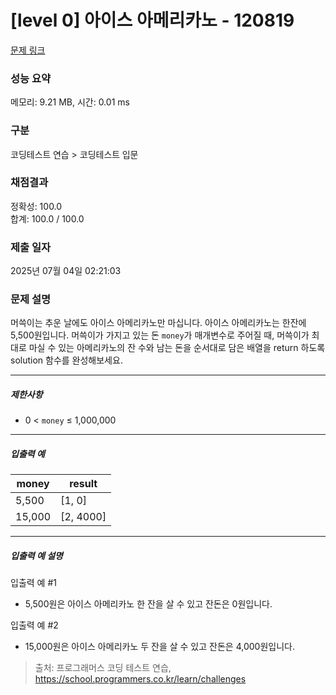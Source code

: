# [level 0] 아이스 아메리카노 - 120819 

[문제 링크](https://school.programmers.co.kr/learn/courses/30/lessons/120819) 

### 성능 요약

메모리: 9.21 MB, 시간: 0.01 ms

### 구분

코딩테스트 연습 > 코딩테스트 입문

### 채점결과

정확성: 100.0<br/>합계: 100.0 / 100.0

### 제출 일자

2025년 07월 04일 02:21:03

### 문제 설명

<p>머쓱이는 추운 날에도 아이스 아메리카노만 마십니다. 아이스 아메리카노는 한잔에 5,500원입니다. 머쓱이가 가지고 있는 돈 <code>money</code>가 매개변수로 주어질 때, 머쓱이가 최대로 마실 수 있는 아메리카노의 잔 수와 남는 돈을 순서대로 담은 배열을 return&nbsp;하도록 solution 함수를 완성해보세요.</p>

<hr>

<h5>제한사항</h5>

<ul>
<li>0 &lt; <code>money</code> ≤ 1,000,000</li>
</ul>

<hr>

<h5>입출력 예</h5>
<table class="table">
        <thead><tr>
<th>money</th>
<th>result</th>
</tr>
</thead>
        <tbody><tr>
<td>5,500</td>
<td>[1, 0]</td>
</tr>
<tr>
<td>15,000</td>
<td>[2, 4000]</td>
</tr>
</tbody>
      </table>
<hr>

<h5>입출력 예 설명</h5>

<p>입출력 예 #1</p>

<ul>
<li>5,500원은 아이스 아메리카노 한 잔을 살 수 있고 잔돈은 0원입니다.</li>
</ul>

<p>입출력 예 #2</p>

<ul>
<li>15,000원은 아이스 아메리카노 두 잔을 살 수 있고 잔돈은 4,000원입니다.</li>
</ul>


> 출처: 프로그래머스 코딩 테스트 연습, https://school.programmers.co.kr/learn/challenges